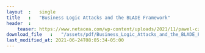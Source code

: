 ```yaml
---
layout  :   single
title   :   "Business Logic Attacks and the BLADE Framework"
header  :
    teaser: https://www.netacea.com/wp-content/uploads/2021/11/pawel-czerwinski-tMbQpdguDVQ-unsplash-410x205.jpg
download_file   :   "/assets/pdf/Business_Logic_Attacks_and_the_BLADE_Framework_report.pdf"
last_modified_at: 2021-06-24T08:05:34-05:00
---
```

